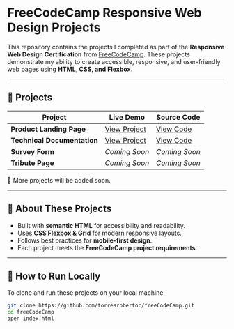 # FreeCodeCamp Responsive Web Design Projects

This repository contains the projects I completed as part of the **Responsive Web Design Certification** from [FreeCodeCamp](https://www.freecodecamp.org/). These projects demonstrate my ability to create accessible, responsive, and user-friendly web pages using **HTML, CSS, and Flexbox**.

---

## 🚀 **Projects**

| Project | Live Demo | Source Code |
|---------|----------|------------|
| **Product Landing Page** | [View Project](https://torresrobertoc.github.io/freeCodeCamp/product-landing-page/) | [View Code](https://github.com/torresrobertoc/freeCodeCamp/tree/main/product-landing-page) |
| **Technical Documentation** | [View Project](https://torresrobertoc.github.io/freeCodeCamp/technical-documentation/) | [View Code](https://github.com/torresrobertoc/freeCodeCamp/tree/main/technical-documentation) |
| **Survey Form** | _Coming Soon_ | _Coming Soon_ |
| **Tribute Page** | _Coming Soon_ | _Coming Soon_ |

🔹 More projects will be added soon.

---

## 📌 **About These Projects**
- Built with **semantic HTML** for accessibility and readability.
- Uses **CSS Flexbox & Grid** for modern responsive layouts.
- Follows best practices for **mobile-first design**.
- Each project meets the **FreeCodeCamp project requirements**.

---

## 🔧 **How to Run Locally**
To clone and run these projects on your local machine:

```sh
git clone https://github.com/torresrobertoc/freeCodeCamp.git
cd freeCodeCamp
open index.html
